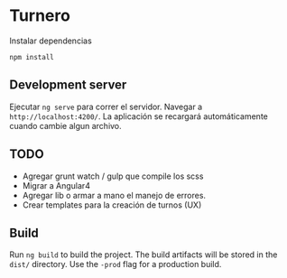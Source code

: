# Turnero

Instalar dependencias

`npm install`

## Development server

Ejecutar `ng serve` para correr el servidor. Navegar a `http://localhost:4200/`. La aplicación se recargará automáticamente cuando cambie algun archivo.

## TODO

* Agregar grunt watch / gulp que compile los scss
* Migrar a Angular4
* Agregar lib o armar a mano el manejo de errores.
* Crear templates para la creación de turnos (UX)

## Build

Run `ng build` to build the project. The build artifacts will be stored in the `dist/` directory. Use the `-prod` flag for a production build.